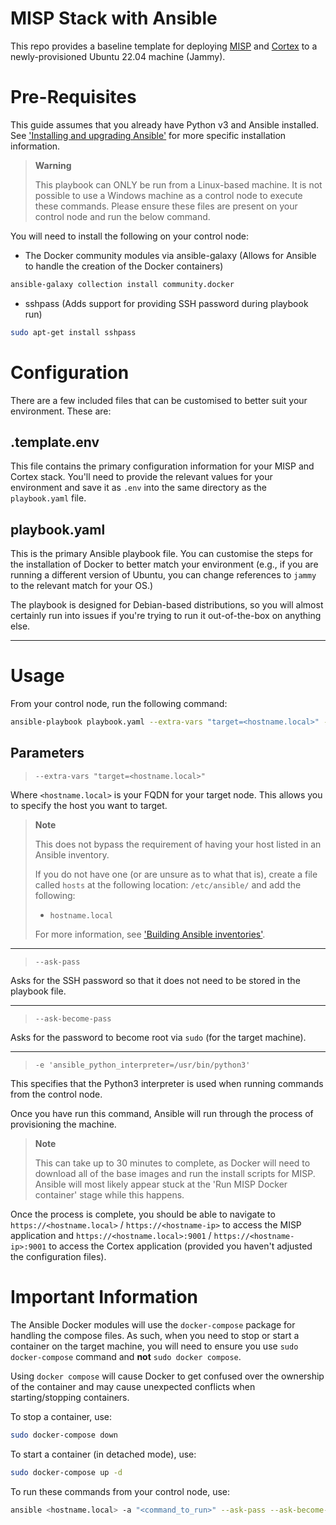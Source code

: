 # MISP Stack with Ansible

This repo provides a baseline template for deploying [MISP](https://github.com/MISP/MISP) and [Cortex](https://github.com/TheHive-Project/Cortex) to a newly-provisioned Ubuntu 22.04 machine (Jammy).


# Pre-Requisites

This guide assumes that you already have Python v3 and Ansible installed.
See ['Installing and upgrading Ansible'](https://docs.ansible.com/ansible/latest/installation_guide/intro_installation.html#installing-and-upgrading-ansible) for more specific installation information.

> **Warning**
> 
> This playbook can ONLY be run from a Linux-based machine. It is not possible to use a Windows machine as a control node to execute these commands. Please ensure these files are present on your control node and run the below command. 

You will need to install the following on your control node:

- The Docker community modules via ansible-galaxy (Allows for Ansible to handle the creation of the Docker containers)

```bash
ansible-galaxy collection install community.docker
```
- sshpass (Adds support for providing SSH password during playbook run)

```bash
sudo apt-get install sshpass
```

# Configuration
There are a few included files that can be customised to better suit your environment. These are:

## .template.env

This file contains the primary configuration information for your MISP and Cortex stack. You'll need to provide the relevant values for your environment and save it as `.env` into the same directory as the `playbook.yaml` file.

## playbook.yaml

This is the primary Ansible playbook file. You can customise the steps for the installation of Docker to better match your environment (e.g., if you are running a different version of Ubuntu, you can change references to `jammy` to the relevant match for your OS.)

The playbook is designed for Debian-based distributions, so you will almost certainly run into issues if you're trying to run it out-of-the-box on anything else.


---

# Usage

From your control node, run the following command:

```bash
ansible-playbook playbook.yaml --extra-vars "target=<hostname.local>" --ask-pass --ask-become-pass -e 'ansible_python_interpreter=/usr/bin/python3'
```

## Parameters

> `--extra-vars "target=<hostname.local>"`

Where `<hostname.local>` is your FQDN for your target node. This allows you to specify the host you want to target.

> **Note**
>
> This does not bypass the requirement of having your host listed in an Ansible inventory. 
> 
> If you do not have one (or are unsure as to what that is), create a file called `hosts` at the following location: `/etc/ansible/` and add the following:
> - `hostname.local`
>
> For more information, see ['Building Ansible inventories'](https://docs.ansible.com/ansible/latest/inventory_guide/index.html).

---
> `--ask-pass`

Asks for the SSH password so that it does not need to be stored in the playbook file.

---

> `--ask-become-pass`

Asks for the password to become root via `sudo` (for the target machine).

---

> `-e 'ansible_python_interpreter=/usr/bin/python3'`

This specifies that the Python3 interpreter is used when running commands from the control node.

Once you have run this command, Ansible will run through the process of provisioning the machine.

> **Note**
>
> This can take up to 30 minutes to complete, as Docker will need to download all of the base images and run the install scripts for MISP. Ansible will most likely appear stuck at the 'Run MISP Docker container' stage while this happens.

Once the process is complete, you should be able to navigate to `https://<hostname.local>` / `https://<hostname-ip>` to access the MISP application and `https://<hostname.local>:9001` / `https://<hostname-ip>:9001` to access the Cortex application (provided you haven't adjusted the configuration files).

# Important Information

The Ansible Docker modules will use the `docker-compose` package for handling the compose files. As such, when you need to stop or start a container on the target machine, you will need to ensure you use `sudo docker-compose` command and **not** `sudo docker compose`.

Using `docker compose` will cause Docker to get confused over the ownership of the container and may cause unexpected conflicts when starting/stopping containers.

To stop a container, use:
```bash
sudo docker-compose down
```

To start a container (in detached mode), use:
```bash
sudo docker-compose up -d
```

To run these commands from your control node, use:
```bash
ansible <hostname.local> -a "<command_to_run>" --ask-pass --ask-become-pass
```